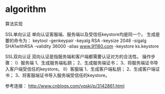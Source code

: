 # algorithm
算法实现

SSL单向认证
	单向认证客服端、服务端以及受信任keystore均是同一个。
	生成是要的命令为：
	keytool -genkeypair -keyalg RSA -keysize 2048 -sigalg SHA1withRSA -validity 36000 -alias www.91160.com -keystore ks.keystore

SSL双向认证
	双向认证是指服务端和客户端都需要认证对方的合法性。
    操作步骤：
    	I）服务端
    	  1、生成服务端私钥；
    	  2、生成服务端证书；
    	  3、将服务端证书导入客户端受信任的keystore。
       II）客服端
       	  1、生成客户端私钥；
       	  2、生成客户端证书；
       	  3、将客服端证书导入服务端受信任的keystore。
       	  
 参考连接：
 	http://www.cnblogs.com/yqskj/p/3142861.html
